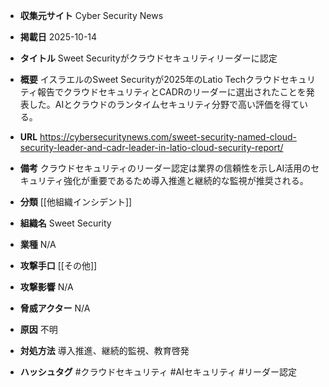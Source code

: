 - **収集元サイト**
Cyber Security News

- **掲載日**
2025-10-14

- **タイトル**
Sweet Securityがクラウドセキュリティリーダーに認定

- **概要**
イスラエルのSweet Securityが2025年のLatio Techクラウドセキュリティ報告でクラウドセキュリティとCADRのリーダーに選出されたことを発表した。AIとクラウドのランタイムセキュリティ分野で高い評価を得ている。

- **URL**
https://cybersecuritynews.com/sweet-security-named-cloud-security-leader-and-cadr-leader-in-latio-cloud-security-report/

- **備考**
クラウドセキュリティのリーダー認定は業界の信頼性を示しAI活用のセキュリティ強化が重要であるため導入推進と継続的な監視が推奨される。

- **分類**
[[他組織インシデント]]

- **組織名**
Sweet Security

- **業種**
N/A

- **攻撃手口**
[[その他]]

- **攻撃影響**
N/A

- **脅威アクター**
N/A

- **原因**
不明

- **対処方法**
導入推進、継続的監視、教育啓発

- **ハッシュタグ**
#クラウドセキュリティ #AIセキュリティ #リーダー認定
